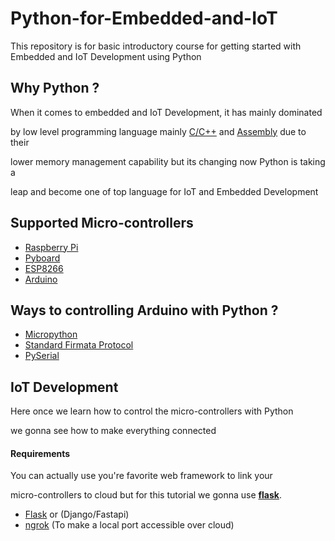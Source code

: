 # Python-for-Embedded-and-IoT

This repository is for basic introductory course for 
getting started with Embedded and IoT Development using Python

## Why Python ?

When it comes to embedded and IoT Development, it has mainly dominated 

by low level programming language mainly [C/C++]() and [Assembly]() due to their

lower memory management capability but its changing now Python is taking a 

leap and become one of top language for IoT and Embedded Development


## Supported Micro-controllers 

- [Raspberry Pi](https://www.raspberrypi.org/) 
- [Pyboard](http://micropython.org/)
- [ESP8266](https://create.arduino.cc/projecthub/Niv_the_anonymous/esp8266-beginner-tutorial-project-6414c8)
- [Arduino](https://www.arduino.cc/) 


## Ways to controlling Arduino with Python ?

- [Micropython](http://micropython.org/)
- [Standard Firmata Protocol](https://pypi.org/project/pyFirmata/)
- [PySerial](https://pythonhosted.org/pyserial/) 


## IoT Development

Here once we learn how to control the micro-controllers with Python

we gonna see how to make everything connected 

#### Requirements 

You can actually use you're favorite web framework to link your 

micro-controllers to cloud but for this tutorial we gonna use [**flask**](https://flask.palletsprojects.com/en/1.1.x/). 

- [Flask](https://flask.palletsprojects.com/en/1.1.x/) or (Django/Fastapi)
- [ngrok](https://flask.palletsprojects.com/en/1.1.x/) (To make a local port accessible over cloud)